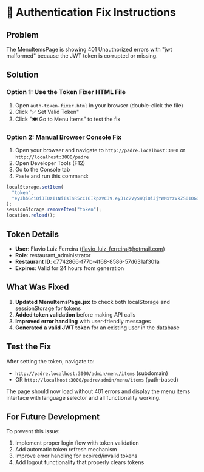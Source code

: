 # 🔧 Authentication Fix Instructions

## Problem

The MenuItemsPage is showing 401 Unauthorized errors with "jwt malformed" because the JWT token is corrupted or missing.

## Solution

### Option 1: Use the Token Fixer HTML File

1. Open `auth-token-fixer.html` in your browser (double-click the file)
2. Click "✅ Set Valid Token"
3. Click "🍽️ Go to Menu Items" to test the fix

### Option 2: Manual Browser Console Fix

1. Open your browser and navigate to `http://padre.localhost:3000` or `http://localhost:3000/padre`
2. Open Developer Tools (F12)
3. Go to the Console tab
4. Paste and run this command:

```javascript
localStorage.setItem(
  "token",
  "eyJhbGciOiJIUzI1NiIsInR5cCI6IkpXVCJ9.eyJ1c2VySWQiOiJjYWMxYzVkZS01OGQ4LTQzN2EtYWY1Yi0zZGU3ODgzMDEyNWEiLCJlbWFpbCI6ImZsYXZpb19sdWl6X2ZlcnJlaXJhQGhvdG1haWwuY29tIiwicm9sZSI6InJlc3RhdXJhbnRfYWRtaW5pc3RyYXRvciIsInJlc3RhdXJhbnRJZCI6ImM3NzQyODY2LWY3N2ItNGY2OC04NTg2LTU3ZDYzMWFmMzAxYSIsImlhdCI6MTc1MzQ2ODU0OSwiZXhwIjoxNzUzNTU0OTQ5fQ.5HcHm_pNILr_ydO2dfvn8ALvZvtTK1upJia6Yhn-XLM"
);
sessionStorage.removeItem("token");
location.reload();
```

## Token Details

- **User**: Flavio Luiz Ferreira (flavio_luiz_ferreira@hotmail.com)
- **Role**: restaurant_administrator
- **Restaurant ID**: c7742866-f77b-4f68-8586-57d631af301a
- **Expires**: Valid for 24 hours from generation

## What Was Fixed

1. **Updated MenuItemsPage.jsx** to check both localStorage and sessionStorage for tokens
2. **Added token validation** before making API calls
3. **Improved error handling** with user-friendly messages
4. **Generated a valid JWT token** for an existing user in the database

## Test the Fix

After setting the token, navigate to:

- `http://padre.localhost:3000/admin/menu/items` (subdomain)
- OR `http://localhost:3000/padre/admin/menu/items` (path-based)

The page should now load without 401 errors and display the menu items interface with language selector and all functionality working.

## For Future Development

To prevent this issue:

1. Implement proper login flow with token validation
2. Add automatic token refresh mechanism
3. Improve error handling for expired/invalid tokens
4. Add logout functionality that properly clears tokens
